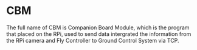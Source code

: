 # CBM
The full name of CBM is Companion Board Module, which is the program that placed on the RPi, used to send data intergrated the information from the RPi camera and Fly Controller to Ground Control System via TCP.
